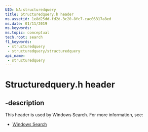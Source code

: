 ```yaml
---
UID: NA:structuredquery
title: Structuredquery.h header
ms.assetid: 1e8d25dd-fd2d-3c20-8fc7-cac06317a8ed
ms.date: 01/11/2019
ms.keywords: 
ms.topic: conceptual
tech.root: search
f1_keywords:
 - structuredquery
 - structuredquery/structuredquery
api_name:
 - structuredquery
---
```


# Structuredquery.h header


## -description

This header is used by Windows Search. For more information, see:

- [Windows Search](../_search/index.md)

